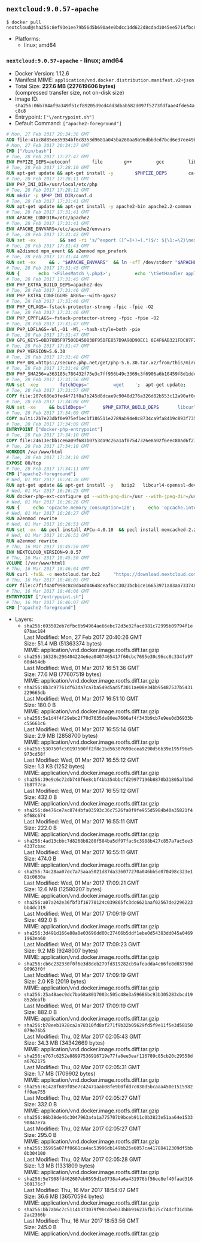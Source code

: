 ## `nextcloud:9.0.57-apache`

```console
$ docker pull nextcloud@sha256:8ef93e1ee79b56d5b690a4e0bdcc1dd622d8cdad1045ee5714fbc83627fee5dc
```

-	Platforms:
	-	linux; amd64

### `nextcloud:9.0.57-apache` - linux; amd64

-	Docker Version: 1.12.6
-	Manifest MIME: `application/vnd.docker.distribution.manifest.v2+json`
-	Total Size: **227.6 MB (227619606 bytes)**  
	(compressed transfer size, not on-disk size)
-	Image ID: `sha256:06b784af9a349f51cf89205d9cd4dd3dbab582d097f5273fdfaae4fde64ac8c8`
-	Entrypoint: `["\/entrypoint.sh"]`
-	Default Command: `["apache2-foreground"]`

```dockerfile
# Mon, 27 Feb 2017 20:34:36 GMT
ADD file:41ac8d85ee35954bf6c8353d9681a045ba260aa9a96dbbded7bcd6e37ee49bea in / 
# Mon, 27 Feb 2017 20:34:37 GMT
CMD ["/bin/bash"]
# Tue, 28 Feb 2017 17:27:47 GMT
ENV PHPIZE_DEPS=autoconf 		file 		g++ 		gcc 		libc-dev 		make 		pkg-config 		re2c
# Tue, 28 Feb 2017 17:28:10 GMT
RUN apt-get update && apt-get install -y 		$PHPIZE_DEPS 		ca-certificates 		curl 		libedit2 		libsqlite3-0 		libxml2 		xz-utils 	--no-install-recommends && rm -r /var/lib/apt/lists/*
# Tue, 28 Feb 2017 17:28:11 GMT
ENV PHP_INI_DIR=/usr/local/etc/php
# Tue, 28 Feb 2017 17:28:12 GMT
RUN mkdir -p $PHP_INI_DIR/conf.d
# Tue, 28 Feb 2017 17:31:41 GMT
RUN apt-get update && apt-get install -y apache2-bin apache2.2-common --no-install-recommends && rm -rf /var/lib/apt/lists/*
# Tue, 28 Feb 2017 17:31:41 GMT
ENV APACHE_CONFDIR=/etc/apache2
# Tue, 28 Feb 2017 17:31:41 GMT
ENV APACHE_ENVVARS=/etc/apache2/envvars
# Tue, 28 Feb 2017 17:31:42 GMT
RUN set -ex 		&& sed -ri 's/^export ([^=]+)=(.*)$/: ${\1:=\2}\nexport \1/' "$APACHE_ENVVARS" 		&& . "$APACHE_ENVVARS" 	&& for dir in 		"$APACHE_LOCK_DIR" 		"$APACHE_RUN_DIR" 		"$APACHE_LOG_DIR" 		/var/www/html 	; do 		rm -rvf "$dir" 		&& mkdir -p "$dir" 		&& chown -R "$APACHE_RUN_USER:$APACHE_RUN_GROUP" "$dir"; 	done
# Tue, 28 Feb 2017 17:31:43 GMT
RUN a2dismod mpm_event && a2enmod mpm_prefork
# Tue, 28 Feb 2017 17:31:44 GMT
RUN set -ex 	&& . "$APACHE_ENVVARS" 	&& ln -sfT /dev/stderr "$APACHE_LOG_DIR/error.log" 	&& ln -sfT /dev/stdout "$APACHE_LOG_DIR/access.log" 	&& ln -sfT /dev/stdout "$APACHE_LOG_DIR/other_vhosts_access.log"
# Tue, 28 Feb 2017 17:31:45 GMT
RUN { 		echo '<FilesMatch \.php$>'; 		echo '\tSetHandler application/x-httpd-php'; 		echo '</FilesMatch>'; 		echo; 		echo 'DirectoryIndex disabled'; 		echo 'DirectoryIndex index.php index.html'; 		echo; 		echo '<Directory /var/www/>'; 		echo '\tOptions -Indexes'; 		echo '\tAllowOverride All'; 		echo '</Directory>'; 	} | tee "$APACHE_CONFDIR/conf-available/docker-php.conf" 	&& a2enconf docker-php
# Tue, 28 Feb 2017 17:31:45 GMT
ENV PHP_EXTRA_BUILD_DEPS=apache2-dev
# Tue, 28 Feb 2017 17:31:46 GMT
ENV PHP_EXTRA_CONFIGURE_ARGS=--with-apxs2
# Tue, 28 Feb 2017 17:31:46 GMT
ENV PHP_CFLAGS=-fstack-protector-strong -fpic -fpie -O2
# Tue, 28 Feb 2017 17:31:46 GMT
ENV PHP_CPPFLAGS=-fstack-protector-strong -fpic -fpie -O2
# Tue, 28 Feb 2017 17:31:47 GMT
ENV PHP_LDFLAGS=-Wl,-O1 -Wl,--hash-style=both -pie
# Tue, 28 Feb 2017 17:31:47 GMT
ENV GPG_KEYS=0BD78B5F97500D450838F95DFE857D9A90D90EC1 6E4F6AB321FDC07F2C332E3AC2BF0BC433CFC8B3
# Tue, 28 Feb 2017 17:31:47 GMT
ENV PHP_VERSION=5.6.30
# Tue, 28 Feb 2017 17:31:48 GMT
ENV PHP_URL=https://secure.php.net/get/php-5.6.30.tar.xz/from/this/mirror PHP_ASC_URL=https://secure.php.net/get/php-5.6.30.tar.xz.asc/from/this/mirror
# Tue, 28 Feb 2017 17:31:48 GMT
ENV PHP_SHA256=a363185c786432f75e3c7ff956b49c3369c3f6906a6b10459f8d1ddc22f70805 PHP_MD5=68753955a8964ae49064c6424f81eb3e
# Tue, 28 Feb 2017 17:31:56 GMT
RUN set -xe; 		fetchDeps=' 		wget 	'; 	apt-get update; 	apt-get install -y --no-install-recommends $fetchDeps; 	rm -rf /var/lib/apt/lists/*; 		mkdir -p /usr/src; 	cd /usr/src; 		wget -O php.tar.xz "$PHP_URL"; 		if [ -n "$PHP_SHA256" ]; then 		echo "$PHP_SHA256 *php.tar.xz" | sha256sum -c -; 	fi; 	if [ -n "$PHP_MD5" ]; then 		echo "$PHP_MD5 *php.tar.xz" | md5sum -c -; 	fi; 		if [ -n "$PHP_ASC_URL" ]; then 		wget -O php.tar.xz.asc "$PHP_ASC_URL"; 		export GNUPGHOME="$(mktemp -d)"; 		for key in $GPG_KEYS; do 			gpg --keyserver ha.pool.sks-keyservers.net --recv-keys "$key"; 		done; 		gpg --batch --verify php.tar.xz.asc php.tar.xz; 		rm -r "$GNUPGHOME"; 	fi; 		apt-get purge -y --auto-remove $fetchDeps
# Tue, 28 Feb 2017 17:31:57 GMT
COPY file:207c686e3fed4f71f8a7b245d8dcae9c9048d276a326d82b553c12a90af0c0ca in /usr/local/bin/ 
# Tue, 28 Feb 2017 17:34:08 GMT
RUN set -xe 	&& buildDeps=" 		$PHP_EXTRA_BUILD_DEPS 		libcurl4-openssl-dev 		libedit-dev 		libsqlite3-dev 		libssl-dev 		libxml2-dev 	" 	&& apt-get update && apt-get install -y $buildDeps --no-install-recommends && rm -rf /var/lib/apt/lists/* 		&& export CFLAGS="$PHP_CFLAGS" 		CPPFLAGS="$PHP_CPPFLAGS" 		LDFLAGS="$PHP_LDFLAGS" 	&& docker-php-source extract 	&& cd /usr/src/php 	&& ./configure 		--with-config-file-path="$PHP_INI_DIR" 		--with-config-file-scan-dir="$PHP_INI_DIR/conf.d" 				--disable-cgi 				--enable-ftp 		--enable-mbstring 		--enable-mysqlnd 				--with-curl 		--with-libedit 		--with-openssl 		--with-zlib 				$PHP_EXTRA_CONFIGURE_ARGS 	&& make -j "$(nproc)" 	&& make install 	&& { find /usr/local/bin /usr/local/sbin -type f -executable -exec strip --strip-all '{}' + || true; } 	&& make clean 	&& docker-php-source delete 		&& apt-get purge -y --auto-remove -o APT::AutoRemove::RecommendsImportant=false $buildDeps
# Tue, 28 Feb 2017 17:34:09 GMT
COPY multi:2b7e23dbf0e975ef1ec1f186511e2789ab94e8c8734ca9fa8419c893f7357d6c in /usr/local/bin/ 
# Tue, 28 Feb 2017 17:34:09 GMT
ENTRYPOINT ["docker-php-entrypoint"]
# Tue, 28 Feb 2017 17:34:10 GMT
COPY file:24613ecbb1ce6a09f683b0753da9c26a1af07547326e8a02f6eec80ad6f2774a in /usr/local/bin/ 
# Tue, 28 Feb 2017 17:34:10 GMT
WORKDIR /var/www/html
# Tue, 28 Feb 2017 17:34:10 GMT
EXPOSE 80/tcp
# Tue, 28 Feb 2017 17:34:11 GMT
CMD ["apache2-foreground"]
# Wed, 01 Mar 2017 16:24:38 GMT
RUN apt-get update && apt-get install -y   bzip2   libcurl4-openssl-dev   libfreetype6-dev   libicu-dev   libjpeg-dev   libldap2-dev   libmcrypt-dev   libmemcached-dev   libpng12-dev   libpq-dev   libxml2-dev   && rm -rf /var/lib/apt/lists/*
# Wed, 01 Mar 2017 16:26:25 GMT
RUN docker-php-ext-configure gd --with-png-dir=/usr --with-jpeg-dir=/usr   && docker-php-ext-configure ldap --with-libdir=lib/x86_64-linux-gnu   && docker-php-ext-install gd exif intl mbstring mcrypt ldap mysql opcache pdo_mysql pdo_pgsql pgsql zip
# Wed, 01 Mar 2017 16:26:26 GMT
RUN {     echo 'opcache.memory_consumption=128';     echo 'opcache.interned_strings_buffer=8';     echo 'opcache.max_accelerated_files=4000';     echo 'opcache.revalidate_freq=60';     echo 'opcache.fast_shutdown=1';     echo 'opcache.enable_cli=1';   } > /usr/local/etc/php/conf.d/opcache-recommended.ini
# Wed, 01 Mar 2017 16:26:27 GMT
RUN a2enmod rewrite
# Wed, 01 Mar 2017 16:26:53 GMT
RUN set -ex  && pecl install APCu-4.0.10  && pecl install memcached-2.2.0  && pecl install redis-2.2.8  && docker-php-ext-enable apcu redis memcached
# Wed, 01 Mar 2017 16:26:53 GMT
RUN a2enmod rewrite
# Thu, 16 Mar 2017 18:45:50 GMT
ENV NEXTCLOUD_VERSION=9.0.57
# Thu, 16 Mar 2017 18:45:50 GMT
VOLUME [/var/www/html]
# Thu, 16 Mar 2017 18:46:04 GMT
RUN curl -fsSL -o nextcloud.tar.bz2     "https://download.nextcloud.com/server/releases/nextcloud-${NEXTCLOUD_VERSION}.tar.bz2"  && curl -fsSL -o nextcloud.tar.bz2.asc     "https://download.nextcloud.com/server/releases/nextcloud-${NEXTCLOUD_VERSION}.tar.bz2.asc"  && export GNUPGHOME="$(mktemp -d)"  && gpg --keyserver ha.pool.sks-keyservers.net --recv-keys 28806A878AE423A28372792ED75899B9A724937A  && gpg --batch --verify nextcloud.tar.bz2.asc nextcloud.tar.bz2  && rm -r "$GNUPGHOME" nextcloud.tar.bz2.asc  && tar -xjf nextcloud.tar.bz2 -C /usr/src/  && rm nextcloud.tar.bz2
# Thu, 16 Mar 2017 18:46:05 GMT
COPY file:c7f1f4a0f998c8c0da4d04648ceaf6cc3023bcb1ce16653971a83aa733746efc in /entrypoint.sh 
# Thu, 16 Mar 2017 18:46:06 GMT
ENTRYPOINT ["/entrypoint.sh"]
# Thu, 16 Mar 2017 18:46:07 GMT
CMD ["apache2-foreground"]
```

-	Layers:
	-	`sha256:693502eb7dfbc6b94964ae66ebc72d3e32facd981c72995b09794f1e87bac184`  
		Last Modified: Mon, 27 Feb 2017 20:40:26 GMT  
		Size: 51.4 MB (51363374 bytes)  
		MIME: application/vnd.docker.image.rootfs.diff.tar.gzip
	-	`sha256:16328c296404224e6ea0407465417f60cbc7695e30c96cc8c334fa9760d454db`  
		Last Modified: Wed, 01 Mar 2017 16:51:36 GMT  
		Size: 77.6 MB (77607519 bytes)  
		MIME: application/vnd.docker.image.rootfs.diff.tar.gzip
	-	`sha256:8b3c97761df63da7ca7ba549d5ad5f3011ae08e34bb95487537b5431229665db`  
		Last Modified: Wed, 01 Mar 2017 16:51:10 GMT  
		Size: 180.0 B  
		MIME: application/vnd.docker.image.rootfs.diff.tar.gzip
	-	`sha256:5e1d4f4f29ebc2f70d7635de80ee7606af4f343b9cb7e9ee0d36933bc55661c6`  
		Last Modified: Wed, 01 Mar 2017 16:55:14 GMT  
		Size: 2.9 MB (2858700 bytes)  
		MIME: application/vnd.docker.image.rootfs.diff.tar.gzip
	-	`sha256:530750fc50197500ff2f8c1bd56307699ecea9290d56b39e195f96e5973cd58f`  
		Last Modified: Wed, 01 Mar 2017 16:55:12 GMT  
		Size: 1.3 KB (1252 bytes)  
		MIME: application/vnd.docker.image.rootfs.diff.tar.gzip
	-	`sha256:39e9c6c72db740f6e8cbf4bb354bbcfd29977196b8870b31805a7bbd7b87f7ca`  
		Last Modified: Wed, 01 Mar 2017 16:55:12 GMT  
		Size: 432.0 B  
		MIME: application/vnd.docker.image.rootfs.diff.tar.gzip
	-	`sha256:de476ce7ac8744bfa03593c36c7526fa0f9fe955d5984b40a35821f48f68c674`  
		Last Modified: Wed, 01 Mar 2017 16:55:11 GMT  
		Size: 222.0 B  
		MIME: application/vnd.docker.image.rootfs.diff.tar.gzip
	-	`sha256:4ad13cbbc7d8268b8280f584ba5df97fac9c3988b427c857a7ac5ee34337cbac`  
		Last Modified: Wed, 01 Mar 2017 16:55:11 GMT  
		Size: 474.0 B  
		MIME: application/vnd.docker.image.rootfs.diff.tar.gzip
	-	`sha256:74c28aa07dc7a75aaa5021d87da336077270a046bb5d070498c323e181c0630a`  
		Last Modified: Wed, 01 Mar 2017 17:09:21 GMT  
		Size: 12.6 MB (12580207 bytes)  
		MIME: application/vnd.docker.image.rootfs.diff.tar.gzip
	-	`sha256:a07a242e36fbf3f16770124c039865fc3dc6621aaf02567de2296223bb4dc319`  
		Last Modified: Wed, 01 Mar 2017 17:09:19 GMT  
		Size: 492.0 B  
		MIME: application/vnd.docker.image.rootfs.diff.tar.gzip
	-	`sha256:3d491d166e88a0e03696dd00c27466b5ddf1ebe0d54383dd045a04691963ea60`  
		Last Modified: Wed, 01 Mar 2017 17:09:23 GMT  
		Size: 9.2 MB (9248007 bytes)  
		MIME: application/vnd.docker.image.rootfs.diff.tar.gzip
	-	`sha256:cb6c232330f0f6e3d8deb279fd319282cb9afeadda4c66fe8d03750d90963f0f`  
		Last Modified: Wed, 01 Mar 2017 17:09:19 GMT  
		Size: 2.0 KB (2019 bytes)  
		MIME: application/vnd.docker.image.rootfs.diff.tar.gzip
	-	`sha256:25a48aec9dc7ba68a8017003c505c48e3a59686bc93b305283cbcd19852deafb`  
		Last Modified: Wed, 01 Mar 2017 17:09:19 GMT  
		Size: 882.0 B  
		MIME: application/vnd.docker.image.rootfs.diff.tar.gzip
	-	`sha256:b78eeb1928ca2a78310fd8af271f9b32b05629fd5f9e11f5e3d58150079e76b5`  
		Last Modified: Thu, 02 Mar 2017 02:05:43 GMT  
		Size: 34.3 MB (34342669 bytes)  
		MIME: application/vnd.docker.image.rootfs.diff.tar.gzip
	-	`sha256:e767c6252e88997536916719e77fa8ee3eaf116789c85cb20c29558da6762175`  
		Last Modified: Thu, 02 Mar 2017 02:05:31 GMT  
		Size: 1.7 MB (1709902 bytes)  
		MIME: application/vnd.docker.image.rootfs.diff.tar.gzip
	-	`sha256:61428f689f05e7c42471aab08fe9b0fdd7c030d5bcaaa450e1515982ff0ae755`  
		Last Modified: Thu, 02 Mar 2017 02:05:27 GMT  
		Size: 332.0 B  
		MIME: application/vnd.docker.image.rootfs.diff.tar.gzip
	-	`sha256:86b38de46c3047963a4a1a775707b9bceb911c0b3823e51aa64e153390847e7a`  
		Last Modified: Thu, 02 Mar 2017 02:05:27 GMT  
		Size: 295.0 B  
		MIME: application/vnd.docker.image.rootfs.diff.tar.gzip
	-	`sha256:35995a07ff0661ca4ac53996db149bb25e6057ca41788412309df5bb0b304100`  
		Last Modified: Thu, 02 Mar 2017 02:05:28 GMT  
		Size: 1.3 MB (1331809 bytes)  
		MIME: application/vnd.docker.image.rootfs.diff.tar.gzip
	-	`sha256:5e7908fd462607eb0595d1e0738a4a6a431976bf56ee8ef40faad316360176c7`  
		Last Modified: Thu, 16 Mar 2017 18:54:07 GMT  
		Size: 36.6 MB (36570594 bytes)  
		MIME: application/vnd.docker.image.rootfs.diff.tar.gzip
	-	`sha256:bb7ab6c7c5114b373079f90cd5eb33bbb916236fb175c74dcf31d1b62ac2366b`  
		Last Modified: Thu, 16 Mar 2017 18:53:56 GMT  
		Size: 245.0 B  
		MIME: application/vnd.docker.image.rootfs.diff.tar.gzip
